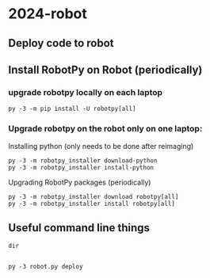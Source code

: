 # 2024-robot

## Deploy code to robot

## Install RobotPy on Robot (periodically)

### upgrade robotpy locally on each laptop

```
py -3 -m pip install -U robotpy[all]
```

### Upgrade robotpy on the robot only on one laptop:

Installing python (only needs to be done after reimaging)

```
py -3 -m robotpy_installer download-python
py -3 -m robotpy_installer install-python
```

Upgrading RobotPy packages (periodically)

```
py -3 -m robotpy_installer download robotpy[all]
py -3 -m robotpy_installer install robotpy[all]
```


## Useful command line things

```
dir
```
```py -3 robot.py sim

```
```
py -3 robot.py deploy

```
 
